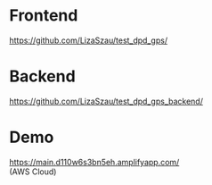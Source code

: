 # Frontend
https://github.com/LizaSzau/test_dpd_gps/

# Backend
https://github.com/LizaSzau/test_dpd_gps_backend/

# Demo
https://main.d110w6s3bn5eh.amplifyapp.com/
<br>(AWS Cloud)

